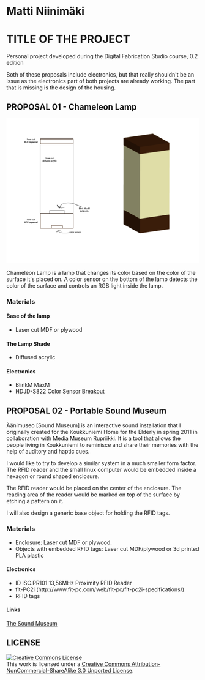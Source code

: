 # Matti Niinimäki
# TITLE OF THE PROJECT

Personal project developed during the Digital Fabrication Studio course, 0.2 edition

Both of these proposals include electronics, but that really shouldn't be an issue as the electronics part of both projects are already working. The part that is missing is the design of the housing.

## PROPOSAL 01 - Chameleon Lamp

<img alt="lamp sketch" src="https://github.com/DigitalFabricationStudio/Project_0.2/blob/master/matti.niinimaki/images/chameleon_lamp_sketch-01.png" />

Chameleon Lamp is a lamp that changes its color based on the color of the surface it's placed on. A color sensor on the bottom of the lamp detects the color of the surface and controls an RGB light inside the lamp.

### Materials

#### Base of the lamp
<ul>
	<li>Laser cut MDF or plywood</li>
</ul>

#### The Lamp Shade
<ul>
<li>Diffused acrylic</li>
</ul>

#### Electronics
<ul>
<li>BlinkM MaxM</li>
<li>HDJD-S822 Color Sensor Breakout</li>
</ul>

## PROPOSAL 02 - Portable Sound Museum

Äänimuseo [Sound Museum] is an interactive sound installation that I originally created for the Koukkuniemi Home for the Elderly in spring 2011 in collaboration with Media Museum Rupriikki. It is a tool that allows the people living in Koukkuniemi to reminisce and share their memories with the help of auditory and haptic cues.

I would like to try to develop a similar system in a much smaller form factor. The RFID reader and the small linux computer would be embedded inside a hexagon or round shaped enclosure. 

The RFID reader would be placed on the center of the enclosure. The reading area of the reader would be marked on top of the surface by etching a pattern on it.

I will also design a generic base object for holding the RFID tags.

### Materials
<ul>
	<li>Enclosure: Laser cut MDF or plywood.</li>
	<li>Objects with embedded RFID tags: Laser cut MDF/plywood or 3d printed PLA plastic</li>
</ul>

#### Electronics
<ul>
<li>ID ISC.PR101 13,56MHz Proximity RFID Reader</li>
<li>fit-PC2i (http://www.fit-pc.com/web/fit-pc/fit-pc2i-specifications/)</li>
<li>RFID tags</li>
</ul>

#### Links
<a href ="http://mansteri.com/works/aanimuseo/">The Sound Museum</a>


## LICENSE
<a rel="license" href="http://creativecommons.org/licenses/by-nc-sa/3.0/deed.en_US"><img alt="Creative Commons License" style="border-width:0" src="http://i.creativecommons.org/l/by-nc-sa/3.0/88x31.png" /></a><br />This work is licensed under a <a rel="license" href="http://creativecommons.org/licenses/by-nc-sa/3.0/deed.en_US">Creative Commons Attribution-NonCommercial-ShareAlike 3.0 Unported License</a>.